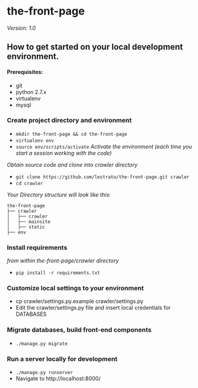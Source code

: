 # the-front-page

*Version: 1.0*

## How to get started on your local development environment.
#### Prerequisites:

* git
* python 2.7.x
* virtualenv
* mysql

### Create project directory and environment

* `mkdir the-front-page && cd the-front-page`
* `virtualenv env`
* `source env/scripts/activate` *Activate the environment (each time you start a session working with the code)*

*Obtain source code and clone into crawler directory*
* `git clone https://github.com/lestrato/the-front-page.git crawler`
* `cd crawler`

*Your Directory structure will look like this:*
```
the-front-page
├── crawler
│   ├── crawler
│   ├── mainsite
│   ├── static
├── env
```

### Install requirements
*from within the-front-page/crawler directory*
* `pip install -r requirements.txt`

### Customize local settings to your environment
* cp crawler/settings.py.example crawler/settings.py
* Edit the crawler/settings.py file and insert local credentials for DATABASES

### Migrate databases, build front-end components
* `./manage.py migrate`

### Run a server locally for development
* `./manage.py runserver`
* Navigate to http://localhost:8000/
